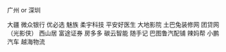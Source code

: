 

广州 or 深圳


大疆 
微众银行
优必选
魅族
柔宇科技
平安好医生
大地影院
土巴兔装修网
团贷网（光影侠）
西山居
富途证券
房多多
碳云智能
随手记
巴图鲁汽配铺
辣妈帮
小鹏汽车
越海物流